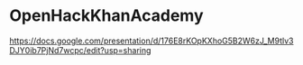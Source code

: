 # OpenHackKhanAcademy
https://docs.google.com/presentation/d/176E8rKOpKXhoG5B2W6zJ_M9tlv3DJY0ib7PjNd7wcpc/edit?usp=sharing